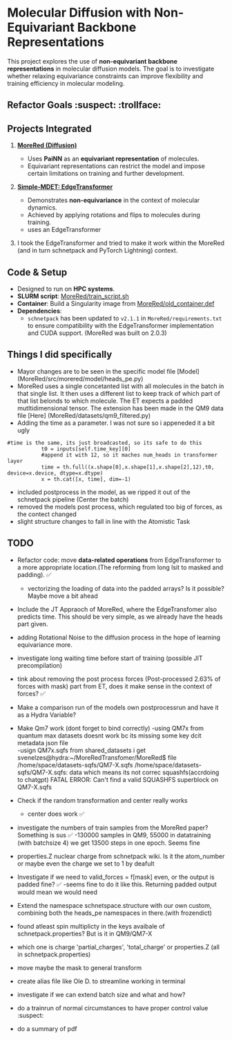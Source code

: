 # Molecular Diffusion with Non-Equivariant Backbone Representations

This project explores the use of **non-equivariant backbone representations** in molecular diffusion models. The goal is to investigate whether relaxing equivariance constraints can improve flexibility and training efficiency in molecular modeling.

## Refactor Goals :suspect: :trollface:


## Projects Integrated

1. **[MoreRed (Diffusion)](https://github.com/khaledkah/MoreRed)**  
   - Uses **PaiNN** as an **equivariant representation** of molecules.  
   - Equivariant representations can restrict the model and impose certain limitations on training and further development.

2. **[Simple-MDET: EdgeTransformer](https://github.com/mx-e/simple-md)**  
   - Demonstrates **non-equivariance** in the context of molecular dynamics.  
   - Achieved by applying rotations and flips to molecules during training.
   - uses an EdgeTransformer

3. I took the EdgeTransformer and tried to make it work within the MoreRed (and in turn schnetpack and PyTorch Lightning) context.


## Code & Setup

- Designed to run on **HPC systems**.
- **SLURM script**: [MoreRed/train_script.sh](MoreRed/train_script.sh)
- **Container**: Build a Singularity image from [MoreRed/old_container.def](MoreRed/old_container.def)
- **Dependencies**:  
  - `schnetpack` has been updated to `v2.1.1` in `MoreRed/requirements.txt` to ensure compatibility with the EdgeTransformer implementation and CUDA support. (MoreRed was built on 2.0.3)
## Things I did specifically
- Mayor changes are to be seen in the specific model file [Model]  (MoreRed/src/morered/model/heads_pe.py)
- MoreRed uses a single concetanted list with all molecules in the batch in that single list. It then uses a different list to keep track of which part of that list belonds to which molecule. The ET expects a padded mutltidimensional tensor. The extension has been made in the QM9 data file [Here] (MoreRed/datasets/qm9_filtered.py)
 - Adding the time as a parameter. I was not sure so i appeneded it a bit ugly
 ```
#time is the same, its just broadcasted, so its safe to do this
            t0 = inputs[self.time_key][0]
            #append it with 12, so it maches num_heads in transformer layer
            time = th.full((x.shape[0],x.shape[1],x.shape[2],12),t0, device=x.device, dtype=x.dtype)
            x = th.cat([x, time], dim=-1)
```
- included postprocess in the model, as we ripped it out of the schnetpack pipeline (Center the batch)
- removed the models post process, which regulated too big of forces, as the contect changed
- slight structure changes to fall in line with the Atomistic Task 

## TODO

- Refactor code: move **data-related operations** from EdgeTransformer to a more appropriate location.(The reforming from long lsit to masked and padding). :white_check_mark: 
   - vectorizing the loading of data into the padded arrays? Is it possible? Maybe move a bit ahead
- Include the JT Appraoch of MoreRed, where the EdgeTransfomer also predicts time. This should be very simple, as we already have the heads part given.
- adding Rotational Noise to the diffusion process in the hope of learning equivariance more.
- investigate long waiting time before start of training (possible JIT precompilation)
- tink about removing the post process forces (Post-processed 2.63% of forces with mask) part from ET, does it make sense in the context of forces? :white_check_mark: 
- Make a comparison run of the models own postprocessrun and have it as a Hydra Variable?
- Make Qm7 work (dont forget to bind correctly)
   -using QM7x from quantum max datasets doesnt work bc its missing some key dcit metadata json file  
   -usign QM7x.sqfs from shared_datasets i get 
      svenelzes@hydra:~/MoreRedTransfomer/MoreRed$ file /home/space/datasets-sqfs/QM7-X.sqfs
      /home/space/datasets-sqfs/QM7-X.sqfs: data
      which means its not correc squashfs(accrdoing to chatgpt)
      FATAL ERROR: Can't find a valid SQUASHFS superblock on QM7-X.sqfs
  
- Check if the random transformation and center really works
   - center does work :white_check_mark:
- investigate the numbers of train samples from the MoreRed paper? Something is sus :white_check_mark:
   -130000 samples in QM9, 55000 in datatraining (with batchsize 4) we get 13500 steps in one epoch. Seems fine
- properties.Z nuclear charge from schnetpack wiki. Is it the atom_number or maybe even the charge we set to 1 by deafult
- Investigate if we need to valid_forces = f[mask] even, or the output is padded fine? :white_check_mark:
   -seems fine to do it like this. Returning padded output would mean we would need 
- Extend the namespace schnetspace.structure with our own custom, combining both the heads_pe namespaces in there.(with frozendict)
- found atleast spin multiplicty in the keys avaibale of schnetpack.properties? But is it in QM9/QM7-X
- which one is charge 'partial_charges', 'total_charge' or properties.Z (all in schnetpack.properties)
- move maybe the mask to general transform 
- create alias file like Ole D. to streamline working in terminal
- investigate if we can extend batch size and what and how? 
- do a trainrun of normal circumstances to have proper control value :suspect:
- do a summary of pdf


